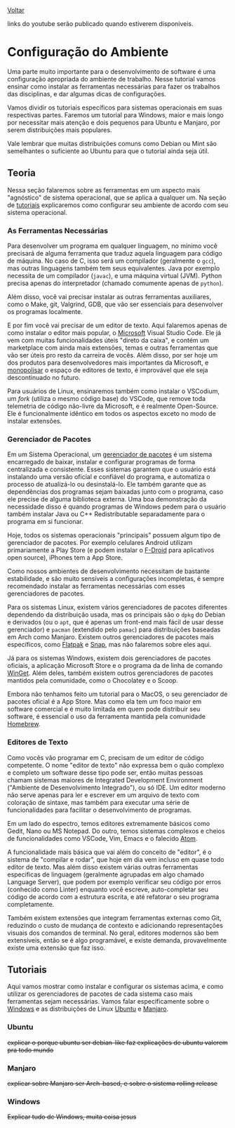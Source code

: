 [Voltar](../index.md)

links do youtube serão publicado quando estiverem disponíveis.

# Configuração do Ambiente

Uma parte muito importante para o desenvolvimento de software é uma configuração apropriada do ambiente de trabalho. Nesse tutorial vamos ensinar como instalar as ferramentas necessárias para fazer os trabalhos das disciplinas, e dar algumas dicas de configurações.

Vamos dividir os tutoriais específicos para sistemas operacionais em suas respectivas partes. Faremos um tutorial para Windows, maior e mais longo por necessitar mais atenção e dois pequenos para Ubuntu e Manjaro, por serem distribuições mais populares. 

Vale lembrar que muitas distribuições comuns como Debian ou Mint são semelhantes o suficiente ao Ubuntu para que o tutorial ainda seja útil.

## Teoria

Nessa seção falaremos sobre as ferramentas em um aspecto mais "agnóstico" de sistema operacional, que se aplica a qualquer um. Na seção de [tutoriais](#tutoriais) explicaremos como configurar seu ambiente de acordo com seu sistema operacional.

### As Ferramentas Necessárias

Para desenvolver um programa em qualquer linguagem, no mínimo você precisará de alguma ferramenta que traduz aquela linguagem para código de máquina. No caso de C, isso será um compilador (geralmente o `gcc`), mas outras linguagens também tem seus equivalentes. Java por exemplo necessita de um compilador (`javac`), e uma máquina virtual (JVM). Python precisa apenas do interpretador (chamado comumente apenas de `python`).

Além disso, você vai precisar instalar as outras ferramentas auxiliares, como o Make, git, Valgrind, GDB, que vão ser essenciais para desenvolver os programas localmente.

E por fim você vai precisar de um editor de texto. Aqui falaremos apenas de como instalar o editor mais popular, o [Microsoft](https://github.com/dessalines/essays/blob/master/microsoft.md) Visual Studio Code. Ele já vem com muitas funcionalidades úteis "direto da caixa", e contém um marketplace com ainda mais extensões, temas e outras ferramentas que vão ser úteis pro resto da carreira de vocês. Além disso, por ser hoje um dos produtos para desenvolvedores mais importantes da Microsoft, e [monopolisar](https://insights.stackoverflow.com/survey/2021#section-most-popular-technologies-integrated-development-environment) o espaço de editores de texto, é improvável que ele seja descontinuado no futuro.

Para usuários de Linux, ensinaremos também como instalar o VSCodium, um _fork_ (utiliza o mesmo código base) do VSCode, que remove toda telemetria de código não-livre da Microsoft, e é realmente Open-Source. Ele é funcionalmente idêntico em todos os aspectos exceto no modo de instalar extensões.


### Gerenciador de Pacotes

Em um Sistema Operacional, um [gerenciador de pacotes](https://pt.wikipedia.org/wiki/Sistema_gestor_de_pacotes) é um sistema encarregado de baixar, instalar e configurar programas de forma centralizada e consistente. Esses sistemas garantem que o usuário está instalando uma versão oficial e confiável do programa, e automatiza o processo de atualizá-lo ou desinstalá-lo. Ele também garante que as dependências dos programas sejam baixadas junto com o programa, caso ele precise de alguma
biblioteca externa. Uma boa demonstração da necessidade disso é quando programas de Windows pedem para o usuário também instalar Java ou C++ Redistributable separadamente para o programa em si funcionar.

Hoje, todos os sistemas operacionais "principais" possuem algum tipo de gerenciador de pacotes. Por exemplo celulares Android utilizam primariamente a Play Store (e podem instalar o [F-Droid](https://f-droid.org/) para aplicativos open source), iPhones tem a App Store.

Como nossos ambientes de desenvolvimento necessitam de bastante estabilidade, e são muito sensíveis a configurações incompletas, é sempre recomendado instalar as ferramentas necessárias com esses gerenciadores de pacotes.

Para os sistemas Linux, existem vários gerenciadores de pacotes diferentes dependendo da distribuição usada, mas os principais são o `dpkg` do Debian e derivados (ou o `apt`, que é apenas um front-end mais fácil de usar desse gerenciador) e  `pacman` (extendido pelo `pamac`) para distribuições baseadas em Arch como Manjaro. Existem outros gerenciadores de pacotes mais específicos, como [Flatpak](https://flathub.org/pt-BR) e [Snap](https://snapcraft.io/), mas não falaremos sobre eles aqui.

Já para os sistemas Windows, existem dois gerenciadores de pacotes oficiais, a aplicação Microsoft Store e o programa da de linha de comando [WinGet](https://www.theregister.com/2020/05/28/appget_replaced_by_winget_says_dev/). Além deles, também existem outros gerenciadores de pacotes mantidos pela comunidade, como o Chocolatey e o Scoop.

Embora não tenhamos feito um tutorial para o MacOS, o seu gerenciador de pacotes oficial é a App Store. Mas como ela tem um foco maior em software comercial e é muito limitada em quem pode distribuir seu software, é essencial o uso da ferramenta mantida pela comunidade [Homebrew](https://brew.sh/).

### Editores de Texto

Como vocês vão programar em C, precisam de um editor de código competente. O nome "editor de texto" não expressa bem o quão complexo e completo um software desse tipo pode ser, então muitas pessoas chamam sistemas maiores de Integrated Development Environment ("Ambiente de Desenvolvimento Integrado"), ou só IDE. Um editor moderno não serve apenas para ler e escrever em um arquivo de texto com coloração de sintaxe, mas também para executar uma série de funcionalidades para facilitar o
desenvolvimento de programas. 

Em um lado do espectro, temos editores extremamente básicos como Gedit, Nano ou MS Notepad. Do outro, temos sistemas complexos e cheios de funcionalidades como VSCode, Vim, Emacs e o falecido [Atom](https://github.blog/2022-06-08-sunsetting-atom/).

A funcionalidade mais básica que vai além do conceito de "editor", é o sistema de "compilar e rodar", que hoje em dia vem incluso em quase todo editor de texto. Mas além disso existem várias outras ferramentas especificas de linguagem (geralmente agrupadas em algo chamado Language Server), que podem por exemplo verificar seu código por erros (conhecido como Linter) enquanto você escreve, auto-completar seu código de acordo com a estrutura escrita, e até refatorar o seu programa completamente.

Também existem extensões que integram ferramentas externas como Git, reduzindo o custo de mudança de contexto e adicionando representações visuais dos comandos de terminal. No geral, editores modernos são bem extensíveis, então se é algo programável, e existe demanda, provavelmente existe uma extensão que faz isso.


## Tutoriais

Aqui vamos mostrar como instalar e configurar os sistemas acima, e como utilizar os gerenciadores de pacotes de cada sistema caso mais ferramentas sejam necessárias. Vamos falar especificamente sobre o [Windows](https://www.youtube.com/watch?v=GmeGPudmSjs) e as distribuições de Linux [Ubuntu](https://pt.wikipedia.org/wiki/Ubuntu_(sistema_operacional)) e [Manjaro](https://pt.wikipedia.org/wiki/Manjaro_Linux).

### Ubuntu

~~explicar o porque ubuntu ser debian-like faz explicações de ubuntu valerem pra todo mundo~~


### Manjaro

~~explicar sobre Manjaro ser Arch-based, e sobre o sistema rolling release~~

### Windows

~~Explicar tudo de Windows, muita coisa jesus~~
